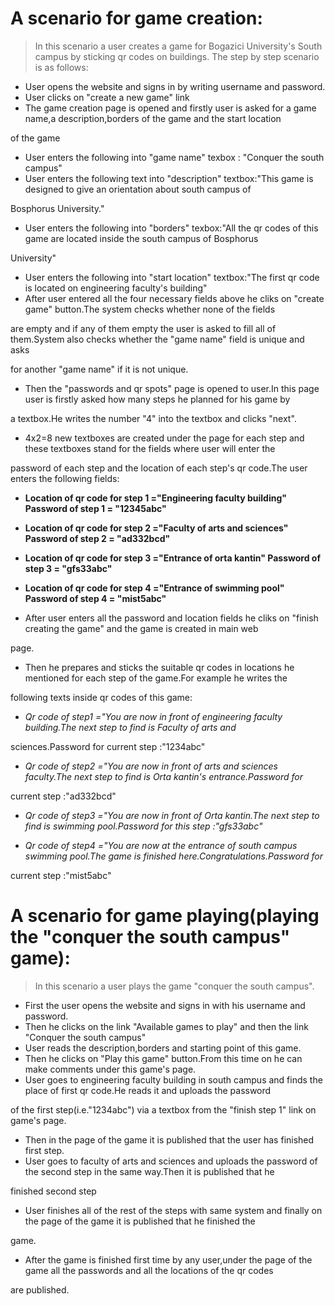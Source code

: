 # A scenario for game creation: #
> In this scenario a user creates a game for Bogazici University's South campus by sticking qr codes on buildings.
> The step by step scenario is as follows:
  * User opens the website and signs in by writing username and password.
  * User clicks on "create a new game" link
  * The game creation page is opened and firstly user is asked for a game name,a description,borders of the game and the start location

of the game
  * User enters the following into "game name" texbox : "Conquer the south campus"
  * User enters the following text into "description" textbox:"This game is designed to give an orientation about south campus of

Bosphorus University."
  * User enters the following into "borders" texbox:"All the qr codes of this game are located inside the south campus of Bosphorus

University"
  * User enters the following into "start location" textbox:"The first qr code is located on engineering faculty's building"
  * After user entered all the four necessary fields above he cliks on "create game" button.The system checks whether none of the fields

are empty and if any of them empty the user is asked to fill all of them.System also checks whether the "game name" field is unique and asks

for another "game name" if it is not unique.
  * Then the "passwords and qr spots" page is opened to user.In this page user is firstly asked how many steps he planned for his game by

a textbox.He writes the number "4" into the textbox and clicks "next".
  * 4x2=8 new textboxes are created under the page for each step and these textboxes stand for the fields where user will enter the

password of each step and the location of each step's qr code.The user enters the following fields:

  * **Location of qr code for step 1 ="Engineering faculty building"     Password of step 1 = "12345abc"**
  * **Location of qr code for step 2 ="Faculty of arts and sciences"     Password of step 2 = "ad332bcd"**
  * **Location of qr code for step 3 ="Entrance of orta kantin"          Password of step 3 = "gfs33abc"**
  * **Location of qr code for step 4 ="Entrance of swimming pool"        Password of step 4 = "mist5abc"**

  * After user enters all the password and location fields he cliks on "finish creating the game" and the game is created in main web

page.
  * Then he prepares and sticks the suitable qr codes in locations he mentioned for each step of the game.For example he writes the

following texts inside qr codes of this game:

  * _Qr code of step1 ="You are now in front of engineering faculty building.The next step to find is Faculty of arts and_

sciences.Password for current step :"1234abc"

  * _Qr code of step2 ="You are now in front of arts and sciences faculty.The next step to find is Orta kantin's entrance.Password for_

current step :"ad332bcd"

  * _Qr code of step3 ="You are now in front of Orta kantin.The next step to find is swimming pool.Password for this step :"gfs33abc"_

  * _Qr code of step4 ="You are now at the entrance of south campus swimming pool.The game is finished here.Congratulations.Password for_

current step :"mist5abc"


# A scenario for game playing(playing the "conquer the south campus" game): #
> In this scenario a user plays the game "conquer the south campus".
  * First the user opens the website and signs in with his username and password.
  * Then he clicks on the link "Available games to play" and then the link "Conquer the south campus"
  * User reads the description,borders and starting point of this game.
  * Then he clicks on "Play this game" button.From this time on he can make comments under this game's page.
  * User goes to engineering faculty building in south campus and finds the place of first qr code.He reads it and uploads the password

of the first step(i.e."1234abc") via a textbox from the "finish step 1" link on game's page.
  * Then in the page of the game it is published that the user has finished first step.
  * User goes to faculty of arts and sciences and uploads the password of the second step in the same way.Then it is published that he

finished second step
  * User finishes all of the rest of the steps with same system and finally on the page of the game it is published that he finished the

game.
  * After the game is finished first time by any user,under the page of the game all the passwords and all the locations of the qr codes

are published.